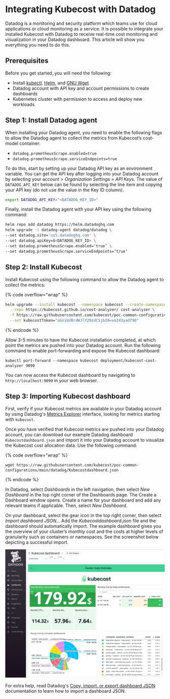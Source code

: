 # Integrating Kubecost with Datadog

Datadog is a monitoring and security platform which teams use for cloud applications or cloud monitoring as a service. It is possible to integrate your installed Kubecost with Datadog to receive real-time cost monitoring and visualization in your Datadog dashboard. This article will show you everything you need to do this.

## Prerequisites

Before you get started, you will need the following:

* Install [kubectl](https://kubernetes.io/docs/tasks/tools/), [Helm](https://helm.sh/docs/intro/install/), and [GNU Wget](https://www.gnu.org/software/wget/)
* Datadog account with API key and account permissions to create dashboards
* Kubernetes cluster with permission to access and deploy new workloads

## Step 1: Install Datadog agent

When installing your Datadog agent, you need to enable the following flags to allow the Datadog agent to collect the metrics from Kubecost’s cost-model container:

* `datadog.prometheusScrape.enabled=true`
* `datadog.prometheusScrape.serviceEndpoints=true`

To do this, start by setting up your Datadog API key as an environment variable. You can get the API key after logging into your Datadog account by selecting your account > _Organization Settings_ > _API Keys_. The value of `DATADOG_API_KEY` below can be found by selecting the line item and copying your API key (do not use the value in the Key ID column).

```sh
export DATADOG_API_KEY="<DATADOG_KEY_ID>"
```

Finally, install the Datadog agent with your API key using the following command:

```sh
helm repo add datadog https://helm.datadoghq.com
helm upgrade -i datadog-agent datadog/datadog \
--set datadog.site='us5.datadoghq.com' \
--set datadog.apiKey=$<DATADOG_KEY_ID> \
--set datadog.prometheusScrape.enabled=‘true’ \
--set datadog.prometheusScrape.serviceEndpoints=‘true’
```

## Step 2: Install Kubecost

Install Kubecost using the following command to allow the Datadog agent to collect the metrics:

{% code overflow="wrap" %}
```sh
helm upgrade --install kubecost --namespace kubecost --create-namespace \
  --repo https://kubecost.github.io/cost-analyzer/ cost-analyzer \
  -f https://raw.githubusercontent.com/kubecost/poc-common-configurations/main/datadog/datadog-values.yaml \
  --set kubecostToken="aGVsbUBrdWJlY29zdC5jb20=xm343yadf98"
```
{% endcode %}

Allow 3-5 minutes to have the Kubecost installation completed, at which point the metrics are pushed into your Datadog account. Run the following command to enable port-forwarding and expose the Kubecost dashboard:

```
kubectl port-forward --namespace kubecost deployment/kubecost-cost-analyzer 9090
```

You can now access the Kubecost dashboard by navigating to `http://localhost:9090` in your web browser.

## Step 3: Importing Kubecost dashboard

First, verify if your Kubecost metrics are available in your Datadog account by using Datadog's [Metrics Explorer](https://docs.datadoghq.com/metrics/explorer/) interface, looking for metrics starting with `kubecost`.

Once you have verified that Kubecost metrics are pushed into your Datadog account, you can download our example Datadog dashboard `Kubecostdashboard.json` and import it into your Datadog account to visualize the Kubecost cost allocation data. Use the following command:

{% code overflow="wrap" %}
```
wget https://raw.githubusercontent.com/kubecost/poc-common-configurations/main/datadog/Kubecostdashboard.json
```
{% endcode %}

In Datadog, select _Dashboards_ in the left navigation, then select _New Dashboard_ in the top right corner of the Dashboards page. The Create a Dashboard window opens. Create a name for your dashboard and add any relevant teams if applicable. Then, select _New Dashboard_.

On your dashboard, select the gear icon in the top right corner, then select _Import dashboard JSON..._ Add the _Kubecostdashboard.json_ file and the dashboard should automatically import. The example dashboard gives you the overview of your cluster’s monthly cost and the costs at higher levels of granularity such as containers or namespaces. See the screenshot below depicting a successful import.

![Example Kubecost dashboard in Datadog](/.gitbook/assets/datadog-dash.png)

For extra help, read Datadog's [Copy, import, or export dashboard JSON](https://docs.datadoghq.com/dashboards/#copy-import-or-export-dashboard-json) documentation to learn how to import a dashboard JSON.
